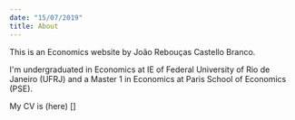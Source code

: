 ```yaml
---
date: "15/07/2019"
title: About
---
```


This is an Economics website by João Rebouças Castello Branco.

I'm undergraduated in Economics at IE of Federal University of Rio de Janeiro (UFRJ) and a Master 1 in Economics at Paris School of Economics (PSE).

My CV is (here) []